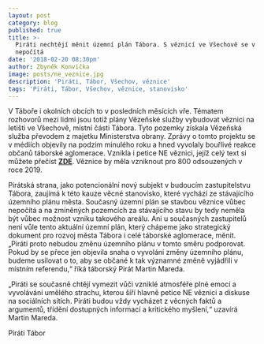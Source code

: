 ```yaml
---
layout: post
category: blog
published: true
title: >-
  Piráti nechtějí měnit územní plán Tábora. S věznicí ve Všechově se v něm
  nepočítá
date: '2018-02-20 08:30pm'
author: Zbyněk Konvička
image: posts/ne_veznice.jpg
description: 'Piráti, Tábor, Všechov, věznice'
tags: 'Piráti, Tábor, Všechov, věznice, stanovisko'
---
```

V Táboře i okolních obcích to v posledních měsících vře. Tématem rozhovorů mezi lidmi jsou totiž plány Vězeňské služby vybudovat věznici na letišti ve Všechově, místní části Tábora. Tyto pozemky získala Vězeňská služba převodem z majetku Ministerstva obrany. Zprávy o tomto projektu se v médiích objevily na podzim minulého roku a hned vyvolaly bouřlivé reakce občanů táborské aglomerace. Vznikla i petice NE věznici, jejíž celý text si můžete přečíst [**ZDE**](https://docs.google.com/document/d/1qwDsU4sWsT5EM3htCm5L3S6fuUxZBF_D7LKl8RvAv2A/edit). Věznice by měla vzniknout pro 800 odsouzených v roce 2019.

Pirátská strana, jako potencionální nový subjekt v budoucím zastupitelstvu Tábora, zaujímá k této kauze věcné stanovisko, které vychází ze stávajícího územního plánu města. Současný územní plán se stavbou věznice vůbec nepočítá a na zmíněných pozemcích za stávajícího stavu by tedy neměla být vůbec možnost vzniku takového areálu. Ani u současných zastupitelů není vůle tento aktuální územní plán, který chápeme jako strategický dokument pro rozvoj města Tábora i celé táborské aglomerace, měnit. „Piráti proto nebudou změnu územního plánu v tomto směru podporovat. Pokud by se přece jen objevila snaha o vyvolání změny územního plánu, budeme usilovat o to, aby se občané k tak významné změně vyjádřili v místním referendu,“ říká táborský Pirát Martin Mareda. 

„Piráti se současně chtějí vymezit vůči vzniklé atmosféře plné emocí a vyvolávání umělého strachu, kterou šíří hlavně petice NE věznici a diskuse na sociálních sítích. Piráti budou vždy vycházet z věcných faktů a argumentů, třídění dostupných informací a kritického myšlení,“ uzavírá Martin Mareda.

Piráti Tábor

